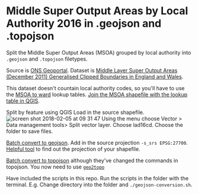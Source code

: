 # Middle Super Output Areas by Local Authority 2016 in .geojson and .topojson

Split the Middle Super Output Areas (MSOA) grouped by local authority into `.geojson` and `.topojson` filetypes.

Source is [ONS Geoportal](http://geoportal.statistics.gov.uk/). Dataset is [Middle Layer Super Output Areas (December 2011) Generalised Clipped Boundaries in England and Wales](http://geoportal.statistics.gov.uk/datasets/middle-layer-super-output-areas-december-2011-generalised-clipped-boundaries-in-england-and-wales).

This dataset doesn't countain local authority codes, so you'll have to use the [MSOA to ward](http://geoportal.statistics.gov.uk/datasets/middle-layer-super-output-area-2011-to-ward-2017-lookup-in-england-and-wales) lookup tables. [Join the MSOA shapefile with the lookup table in QGIS](http://www.qgistutorials.com/en/docs/performing_table_joins.html).

Split by feature using QGIS
Load in the source shapefile.
![screen shot 2018-02-05 at 09 31 47](https://user-images.githubusercontent.com/2945099/35797599-17e6e53e-0a58-11e8-90f2-c30874506011.png)
Using the menu choose
Vector > Data management tools> Split vector layer. Choose lad16cd.
Choose the folder to save files.


[Batch convert to geojson](https://gist.github.com/benbalter/5858851). Add in the source projection `-s_srs EPSG:27700`. [Helpful tool](https://dragons8mycat.com/2014/04/29/gis-tips-how-to-find-the-epsg-code-of-your-shapefile/) to find out the projection of your shapefile.

[Batch convert to topojson](https://gis.stackexchange.com/questions/75561/batch-conversion-of-shapefiles-to-topojson) although they've changed the commands in topojson. You now need to use [`geo2topo`](https://github.com/topojson/topojson-server/blob/master/README.md#geo2topo)

Have included the scripts in this repo. Run the scripts in the folder with the terminal. E.g. Change directory into the folder and `./geojson-conversion.sh`.
